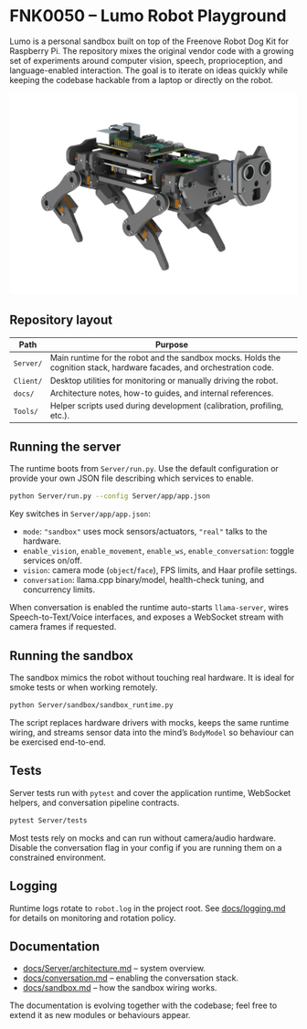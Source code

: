# FNK0050 – Lumo Robot Playground

Lumo is a personal sandbox built on top of the Freenove Robot Dog Kit for Raspberry Pi. The
repository mixes the original vendor code with a growing set of experiments around computer
vision, speech, proprioception, and language-enabled interaction. The goal is to iterate on
ideas quickly while keeping the codebase hackable from a laptop or directly on the robot.

![Icono del proyecto](docs/icon.png)

## Repository layout

| Path | Purpose |
| ---- | ------- |
| `Server/` | Main runtime for the robot and the sandbox mocks. Holds the cognition stack, hardware facades, and orchestration code. |
| `Client/` | Desktop utilities for monitoring or manually driving the robot. |
| `docs/` | Architecture notes, how-to guides, and internal references. |
| `Tools/` | Helper scripts used during development (calibration, profiling, etc.). |

## Running the server

The runtime boots from `Server/run.py`. Use the default configuration or provide your own JSON
file describing which services to enable.

```bash
python Server/run.py --config Server/app/app.json
```

Key switches in `Server/app/app.json`:

- `mode`: `"sandbox"` uses mock sensors/actuators, `"real"` talks to the hardware.
- `enable_vision`, `enable_movement`, `enable_ws`, `enable_conversation`: toggle services on/off.
- `vision`: camera mode (`object`/`face`), FPS limits, and Haar profile settings.
- `conversation`: llama.cpp binary/model, health-check tuning, and concurrency limits.

When conversation is enabled the runtime auto-starts `llama-server`, wires Speech-to-Text/Voice
interfaces, and exposes a WebSocket stream with camera frames if requested.

## Running the sandbox

The sandbox mimics the robot without touching real hardware. It is ideal for smoke tests or when
working remotely.

```bash
python Server/sandbox/sandbox_runtime.py
```

The script replaces hardware drivers with mocks, keeps the same runtime wiring, and streams sensor
data into the mind’s `BodyModel` so behaviour can be exercised end-to-end.

## Tests

Server tests run with `pytest` and cover the application runtime, WebSocket helpers, and
conversation pipeline contracts.

```bash
pytest Server/tests
```

Most tests rely on mocks and can run without camera/audio hardware. Disable the conversation flag
in your config if you are running them on a constrained environment.

## Logging

Runtime logs rotate to `robot.log` in the project root. See [docs/logging.md](docs/logging.md)
for details on monitoring and rotation policy.

## Documentation

- [docs/Server/architecture.md](docs/Server/architecture.md) – system overview.
- [docs/conversation.md](docs/conversation.md) – enabling the conversation stack.
- [docs/sandbox.md](docs/sandbox.md) – how the sandbox wiring works.

The documentation is evolving together with the codebase; feel free to extend it as new modules or
behaviours appear.
